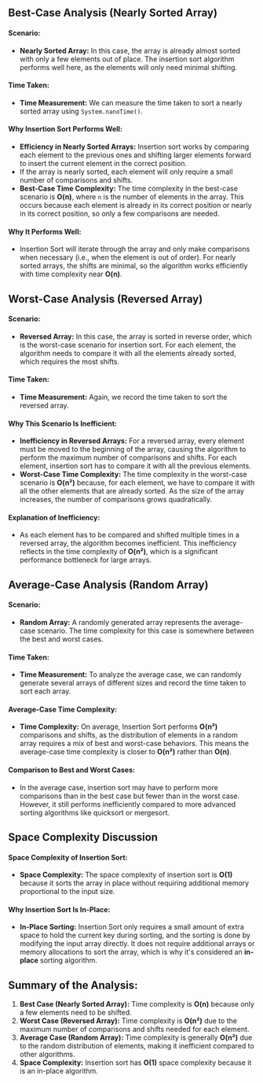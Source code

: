 ## **Best-Case Analysis (Nearly Sorted Array)**

#### **Scenario:**
- **Nearly Sorted Array:** In this case, the array is already almost sorted with only a few elements out of place. The insertion sort algorithm performs well here, as the elements will only need minimal shifting.

#### **Time Taken:**
- **Time Measurement:** We can measure the time taken to sort a nearly sorted array using `System.nanoTime()`.

#### **Why Insertion Sort Performs Well:**
- **Efficiency in Nearly Sorted Arrays:** Insertion sort works by comparing each element to the previous ones and shifting larger elements forward to insert the current element in the correct position.
- If the array is nearly sorted, each element will only require a small number of comparisons and shifts.
- **Best-Case Time Complexity:** The time complexity in the best-case scenario is **O(n)**, where `n` is the number of elements in the array. This occurs because each element is already in its correct position or nearly in its correct position, so only a few comparisons are needed.

#### **Why It Performs Well:**
- Insertion Sort will iterate through the array and only make comparisons when necessary (i.e., when the element is out of order). For nearly sorted arrays, the shifts are minimal, so the algorithm works efficiently with time complexity near **O(n)**.

## **Worst-Case Analysis (Reversed Array)**

#### **Scenario:**
- **Reversed Array:** In this case, the array is sorted in reverse order, which is the worst-case scenario for insertion sort. For each element, the algorithm needs to compare it with all the elements already sorted, which requires the most shifts.

#### **Time Taken:**
- **Time Measurement:** Again, we record the time taken to sort the reversed array.

#### **Why This Scenario Is Inefficient:**
- **Inefficiency in Reversed Arrays:** For a reversed array, every element must be moved to the beginning of the array, causing the algorithm to perform the maximum number of comparisons and shifts. For each element, insertion sort has to compare it with all the previous elements.
- **Worst-Case Time Complexity:** The time complexity in the worst-case scenario is **O(n²)** because, for each element, we have to compare it with all the other elements that are already sorted. As the size of the array increases, the number of comparisons grows quadratically.

#### **Explanation of Inefficiency:**
- As each element has to be compared and shifted multiple times in a reversed array, the algorithm becomes inefficient. This inefficiency reflects in the time complexity of **O(n²)**, which is a significant performance bottleneck for large arrays.

## **Average-Case Analysis (Random Array)**

#### **Scenario:**
- **Random Array:** A randomly generated array represents the average-case scenario. The time complexity for this case is somewhere between the best and worst cases.

#### **Time Taken:**
- **Time Measurement:** To analyze the average case, we can randomly generate several arrays of different sizes and record the time taken to sort each array.

#### **Average-Case Time Complexity:**
- **Time Complexity:** On average, Insertion Sort performs **O(n²)** comparisons and shifts, as the distribution of elements in a random array requires a mix of best and worst-case behaviors. This means the average-case time complexity is closer to **O(n²)** rather than **O(n)**.

#### **Comparison to Best and Worst Cases:**
- In the average case, insertion sort may have to perform more comparisons than in the best case but fewer than in the worst case. However, it still performs inefficiently compared to more advanced sorting algorithms like quicksort or mergesort.

## **Space Complexity Discussion**

#### **Space Complexity of Insertion Sort:**
- **Space Complexity:** The space complexity of insertion sort is **O(1)** because it sorts the array in place without requiring additional memory proportional to the input size.

#### **Why Insertion Sort Is In-Place:**
- **In-Place Sorting:** Insertion Sort only requires a small amount of extra space to hold the current key during sorting, and the sorting is done by modifying the input array directly. It does not require additional arrays or memory allocations to sort the array, which is why it's considered an **in-place** sorting algorithm.

## Summary of the Analysis:
1. **Best Case (Nearly Sorted Array):** Time complexity is **O(n)** because only a few elements need to be shifted.
2. **Worst Case (Reversed Array):** Time complexity is **O(n²)** due to the maximum number of comparisons and shifts needed for each element.
3. **Average Case (Random Array):** Time complexity is generally **O(n²)** due to the random distribution of elements, making it inefficient compared to other algorithms.
4. **Space Complexity:** Insertion sort has **O(1)** space complexity because it is an in-place algorithm.

